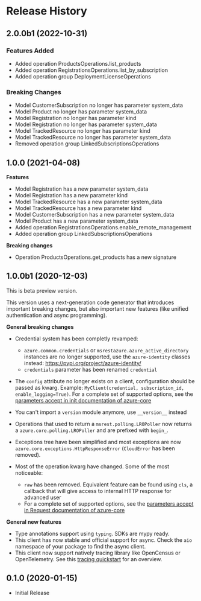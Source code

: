 # Release History

## 2.0.0b1 (2022-10-31)

### Features Added

  - Added operation ProductsOperations.list_products
  - Added operation RegistrationsOperations.list_by_subscription
  - Added operation group DeploymentLicenseOperations

### Breaking Changes

  - Model CustomerSubscription no longer has parameter system_data
  - Model Product no longer has parameter system_data
  - Model Registration no longer has parameter kind
  - Model Registration no longer has parameter system_data
  - Model TrackedResource no longer has parameter kind
  - Model TrackedResource no longer has parameter system_data
  - Removed operation group LinkedSubscriptionsOperations

## 1.0.0 (2021-04-08)

**Features**

  - Model Registration has a new parameter system_data
  - Model Registration has a new parameter kind
  - Model TrackedResource has a new parameter system_data
  - Model TrackedResource has a new parameter kind
  - Model CustomerSubscription has a new parameter system_data
  - Model Product has a new parameter system_data
  - Added operation RegistrationsOperations.enable_remote_management
  - Added operation group LinkedSubscriptionsOperations

**Breaking changes**

  - Operation ProductsOperations.get_products has a new signature

## 1.0.0b1 (2020-12-03)

This is beta preview version.

This version uses a next-generation code generator that introduces important breaking changes, but also important new features (like unified authentication and async programming).

**General breaking changes**

- Credential system has been completly revamped:

  - `azure.common.credentials` or `msrestazure.azure_active_directory` instances are no longer supported, use the `azure-identity` classes instead: https://pypi.org/project/azure-identity/
  - `credentials` parameter has been renamed `credential`

- The `config` attribute no longer exists on a client, configuration should be passed as kwarg. Example: `MyClient(credential, subscription_id, enable_logging=True)`. For a complete set of
  supported options, see the [parameters accept in init documentation of azure-core](https://github.com/Azure/azure-sdk-for-python/blob/main/sdk/core/azure-core/CLIENT_LIBRARY_DEVELOPER.md#available-policies)
- You can't import a `version` module anymore, use `__version__` instead
- Operations that used to return a `msrest.polling.LROPoller` now returns a `azure.core.polling.LROPoller` and are prefixed with `begin_`.
- Exceptions tree have been simplified and most exceptions are now `azure.core.exceptions.HttpResponseError` (`CloudError` has been removed).
- Most of the operation kwarg have changed. Some of the most noticeable:

  - `raw` has been removed. Equivalent feature can be found using `cls`, a callback that will give access to internal HTTP response for advanced user
  - For a complete set of
  supported options, see the [parameters accept in Request documentation of azure-core](https://github.com/Azure/azure-sdk-for-python/blob/main/sdk/core/azure-core/CLIENT_LIBRARY_DEVELOPER.md#available-policies)

**General new features**

- Type annotations support using `typing`. SDKs are mypy ready.
- This client has now stable and official support for async. Check the `aio` namespace of your package to find the async client.
- This client now support natively tracing library like OpenCensus or OpenTelemetry. See this [tracing quickstart](https://github.com/Azure/azure-sdk-for-python/tree/main/sdk/core/azure-core-tracing-opentelemetry) for an overview.

## 0.1.0 (2020-01-15)

  - Initial Release
